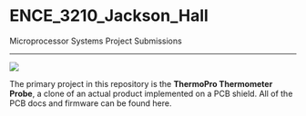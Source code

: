 # ENCE_3210_Jackson_Hall
Microprocessor Systems Project Submissions

---

<img src = "img/ThermoPro_Shield.png"/>

The primary project in this repository is the **ThermoPro Thermometer Probe**, a clone of an actual product implemented on a PCB shield. All of the PCB docs and firmware can be found here.
